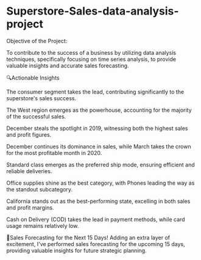 # Superstore-Sales-data-analysis-project
Objective of the Project:

To contribute to the success of a business by utilizing data analysis techniques, specifically focusing on time series analysis, to provide valuable insights and accurate sales forecasting. 

🔍Actionable Insights

The consumer segment takes the lead, contributing significantly to the superstore's sales success.

The West region emerges as the powerhouse, accounting for the majority of the successful sales.

December steals the spotlight in 2019, witnessing both the highest sales and profit figures.

December continues its dominance in sales, while March takes the crown for the most profitable month in 2020.

Standard class emerges as the preferred ship mode, ensuring efficient and reliable deliveries.

Office supplies shine as the best category, with Phones leading the way as the standout subcategory.

California stands out as the best-performing state, excelling in both sales and profit margins.

Cash on Delivery (COD) takes the lead in payment methods, while card usage remains relatively low.

🔮Sales Forecasting for the Next 15 Days!
Adding an extra layer of excitement, I've performed sales forecasting for the upcoming 15 days, providing valuable insights for future strategic planning.
